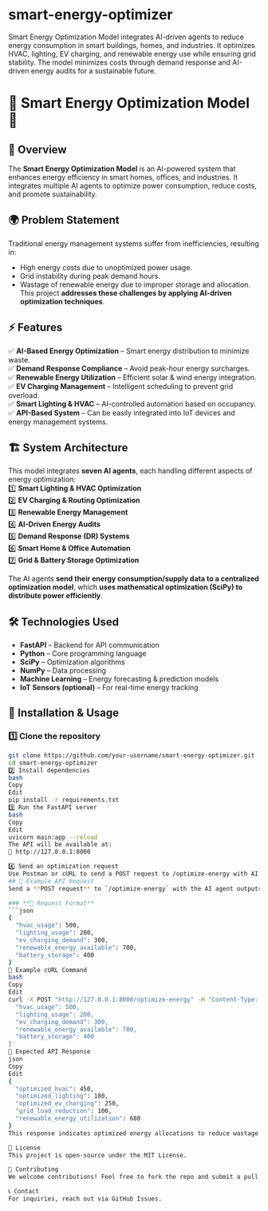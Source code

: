 # smart-energy-optimizer
Smart Energy Optimization Model integrates AI-driven agents to reduce energy consumption in smart buildings, homes, and industries. It optimizes HVAC, lighting, EV charging, and renewable energy use while ensuring grid stability. The model minimizes costs through demand response and AI-driven energy audits for a sustainable future.
# 🔋 Smart Energy Optimization Model 🚀

## 📌 Overview
The **Smart Energy Optimization Model** is an AI-powered system that enhances energy efficiency in smart homes, offices, and industries. It integrates multiple AI agents to optimize power consumption, reduce costs, and promote sustainability.  

## 🌍 Problem Statement  
Traditional energy management systems suffer from inefficiencies, resulting in:  
- High energy costs due to unoptimized power usage.  
- Grid instability during peak demand hours.  
- Wastage of renewable energy due to improper storage and allocation.  
This project **addresses these challenges by applying AI-driven optimization techniques**.

## ⚡ Features  
✅ **AI-Based Energy Optimization** – Smart energy distribution to minimize waste.  
✅ **Demand Response Compliance** – Avoid peak-hour energy surcharges.  
✅ **Renewable Energy Utilization** – Efficient solar & wind energy integration.  
✅ **EV Charging Management** – Intelligent scheduling to prevent grid overload.  
✅ **Smart Lighting & HVAC** – AI-controlled automation based on occupancy.  
✅ **API-Based System** – Can be easily integrated into IoT devices and energy management systems.  

## 🏗️ System Architecture  
This model integrates **seven AI agents**, each handling different aspects of energy optimization:  
1️⃣ **Smart Lighting & HVAC Optimization**  
2️⃣ **EV Charging & Routing Optimization**  
3️⃣ **Renewable Energy Management**  
4️⃣ **AI-Driven Energy Audits**  
5️⃣ **Demand Response (DR) Systems**  
6️⃣ **Smart Home & Office Automation**  
7️⃣ **Grid & Battery Storage Optimization**  

The AI agents **send their energy consumption/supply data to a centralized optimization model**, which **uses mathematical optimization (SciPy) to distribute power efficiently**.  

## 🛠️ Technologies Used  
- **FastAPI** – Backend for API communication  
- **Python** – Core programming language  
- **SciPy** – Optimization algorithms  
- **NumPy** – Data processing  
- **Machine Learning** – Energy forecasting & prediction models  
- **IoT Sensors (optional)** – For real-time energy tracking  

## 🚀 Installation & Usage  
### 1️⃣ Clone the repository  
```bash
git clone https://github.com/your-username/smart-energy-optimizer.git
cd smart-energy-optimizer
2️⃣ Install dependencies
bash
Copy
Edit
pip install -r requirements.txt
3️⃣ Run the FastAPI server
bash
Copy
Edit
uvicorn main:app --reload
The API will be available at:
📍 http://127.0.0.1:8000

4️⃣ Send an optimization request
Use Postman or cURL to send a POST request to /optimize-energy with AI agent outputs:
## 🚀 Example API Request  
Send a **POST request** to `/optimize-energy` with the AI agent outputs in JSON format.  

### **🔹 Request Format**  
```json
{
  "hvac_usage": 500,
  "lighting_usage": 200,
  "ev_charging_demand": 300,
  "renewable_energy_available": 700,
  "battery_storage": 400
}
🔹 Example cURL Command
bash
Copy
Edit
curl -X POST "http://127.0.0.1:8000/optimize-energy" -H "Content-Type: application/json" -d '{
  "hvac_usage": 500,
  "lighting_usage": 200,
  "ev_charging_demand": 300,
  "renewable_energy_available": 700,
  "battery_storage": 400
}'
🔹 Expected API Response
json
Copy
Edit
{
  "optimized_hvac": 450,
  "optimized_lighting": 180,
  "optimized_ev_charging": 250,
  "grid_load_reduction": 100,
  "renewable_energy_utilization": 680
}
This response indicates optimized energy allocations to reduce wastage while ensuring efficiency.

📜 License
This project is open-source under the MIT License.

🤝 Contributing
We welcome contributions! Feel free to fork the repo and submit a pull request.

📞 Contact
For inquiries, reach out via GitHub Issues.
